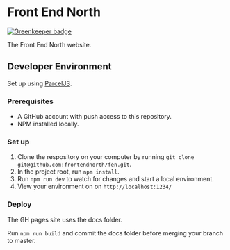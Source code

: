 # Front End North

[![Greenkeeper badge](https://badges.greenkeeper.io/frontendnorth/fen.svg)](https://greenkeeper.io/)

The Front End North website.

## Developer Environment

Set up using [ParcelJS](https://parceljs.org/).

### Prerequisites

* A GitHub account with push access to this repository.
* NPM installed locally.

### Set up

1. Clone the respository on your computer by running `git clone git@github.com:frontendnorth/fen.git`.
2. In the project root, run `npm install`.
3. Run `npm run dev` to watch for changes and start a local environment.
4. View your environment on on `http://localhost:1234/`

### Deploy

The GH pages site uses the docs folder.

Run `npm run build` and commit the docs folder before merging your branch to master.